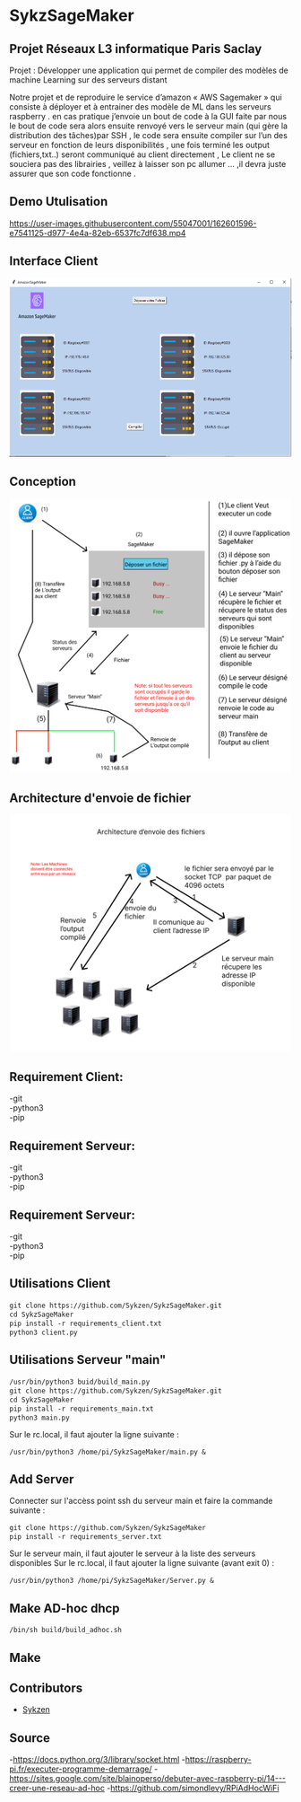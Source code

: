 # SykzSageMaker

## Projet Réseaux L3 informatique Paris Saclay

Projet : Développer une application qui permet de compiler des modèles de machine Learning sur des serveurs distant

Notre projet et de reproduire le service d’amazon « AWS Sagemaker » qui consiste à déployer et à entrainer des modèle de ML dans les serveurs raspberry . en cas pratique j’envoie un bout de code à la GUI faite par nous le bout de code sera alors ensuite renvoyé vers le serveur main (qui gère la distribution des tâches)par SSH , le code sera ensuite compiler sur l’un des serveur en fonction de leurs disponibilités , une fois terminé les output (fichiers,txt..) seront communiqué au client directement ,
Le client ne se souciera pas des librairies , veillez à laisser son pc allumer … ,il devra juste assurer que son code fonctionne
.

## Demo Utulisation

https://user-images.githubusercontent.com/55047001/162601596-e7541125-d977-4e4a-82eb-6537fc7df638.mp4

## Interface Client

![Alt text](static/interface.jpg)

## Conception

![Alt text](static/conception.png)

## Architecture d'envoie de fichier

![Alt text](static/architecture_text.png)

## Requirement Client:

-git </br>
-python3 </br>
-pip

## Requirement Serveur:

-git </br>
-python3 </br>
-pip

## Requirement Serveur:

-git </br>
-python3 </br>
-pip

## Utilisations Client

```
git clone https://github.com/Sykzen/SykzSageMaker.git
cd SykzSageMaker
pip install -r requirements_client.txt
python3 client.py
```

## Utilisations Serveur "main"

```
/usr/bin/python3 buid/build_main.py
git clone https://github.com/Sykzen/SykzSageMaker.git
cd SykzSageMaker
pip install -r requirements_main.txt
python3 main.py
```

Sur le rc.local, il faut ajouter la ligne suivante :

```
/usr/bin/python3 /home/pi/SykzSageMaker/main.py &
```

## Add Server

Connecter sur l'accèss point ssh du serveur main et faire la commande suivante :

```
git clone https://github.com/Sykzen/SykzSageMaker
pip install -r requirements_server.txt
```

Sur le serveur main, il faut ajouter le serveur à la liste des serveurs disponibles
Sur le rc.local, il faut ajouter la ligne suivante (avant exit 0) :

```
/usr/bin/python3 /home/pi/SykzSageMaker/Server.py &
```

## Make AD-hoc dhcp

```
/bin/sh build/build_adhoc.sh
```

## Make

## Contributors

- [Sykzen](https://github.com/Sykzen)

## Source

-https://docs.python.org/3/library/socket.html -https://raspberry-pi.fr/executer-programme-demarrage/ -https://sites.google.com/site/blainoperso/debuter-avec-raspberry-pi/14---creer-une-reseau-ad-hoc -https://github.com/simondlevy/RPiAdHocWiFi
